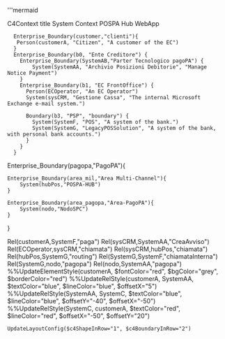 

'''mermaid 

 C4Context
      title System Context POSPA Hub WebApp
      
      
      Enterprise_Boundary(customer,"clienti"){
       Person(customerA, "Citizen", "A customer of the EC")
      } 
      Enterprise_Boundary(b0, "Ente Creditore") {
        Enterprise_Boundary(SystemAB,"Parter Tecnologico pagoPA") {
            System(SystemAA, "Archivio Posizioni Debitorie", "Manage Notice Payment")
        } 
        Enterprise_Boundary(b1, "EC FrontOffice") {
          Person(ECOperator, "An EC Operator")
          System(sysCRM, "Gestione Cassa", "The internal Microsoft Exchange e-mail system.")
          
          Boundary(b3, "PSP", "boundary") {
            System(SystemF, "POS", "A system of the bank.")
            System(SystemG, "LegacyPOSSolution", "A system of the bank, with personal bank accounts.")
          }
        }
      }


Enterprise_Boundary(pagopa,"PagoPA"){

    Enterprise_Boundary(area_mil,"Area Multi-Channel"){
        System(hubPos,"POSPA-HUB")
    }

    Enterprise_Boundary(area_pagopa,"Area-PagoPA"){
        System(nodo,"NodoSPC")
    }
     
}

Rel(customerA,SystemF,"paga")
Rel(sysCRM,SystemAA,"CreaAvviso")
Rel(ECOperator,sysCRM,"chiamata")
Rel(sysCRM,hubPos,"chiamata")
Rel(hubPos,SystemG,"routing")
Rel(SystemG,SystemF,"chiamataInterna")
Rel(SystemG,nodo,"pagopa")
Rel(nodo,SystemAA,"pagopa")
      %%UpdateElementStyle(customerA, $fontColor="red", $bgColor="grey", $borderColor="red")
      %%UpdateRelStyle(customerA, SystemAA, $textColor="blue", $lineColor="blue", $offsetX="5")
      %%UpdateRelStyle(SystemAA, SystemC, $textColor="blue", $lineColor="blue", $offsetY="-40", $offsetX="-50")
      %%UpdateRelStyle(SystemC, customerA, $textColor="red", $lineColor="red", $offsetX="-50", $offsetY="20")

    UpdateLayoutConfig($c4ShapeInRow="1", $c4BoundaryInRow="2")

